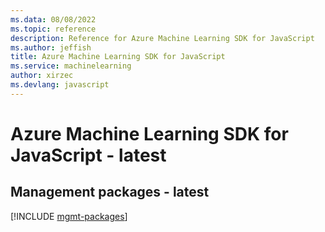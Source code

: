 ```yaml
---
ms.data: 08/08/2022
ms.topic: reference
description: Reference for Azure Machine Learning SDK for JavaScript
ms.author: jeffish
title: Azure Machine Learning SDK for JavaScript
ms.service: machinelearning
author: xirzec
ms.devlang: javascript
---
```

# Azure Machine Learning SDK for JavaScript - latest

## Management packages - latest
[!INCLUDE [mgmt-packages](machine-learning-mgmt-index.md)]